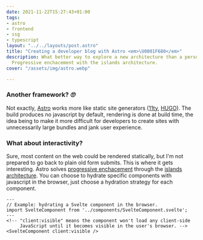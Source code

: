 ```yaml
---
date: 2021-11-22T15:27:43+01:00
tags:
- astro
- frontend
- ssg
- typescript
layout: "../../layouts/post.astro"
title: "Creating a developer blog with Astro <em>\U0001F680</em>"
description: What better way to explore a new architecture than a personal playground?
  Progressive enchacement with the islands architecture.
cover: "/assets/img/astro.webp"

---
```

### Another framework? *🙄*

Not exactly, [Astro](https://astro.build/) works more like static site generators ([11ty](https://www.11ty.dev/), [HUGO](https://gohugo.io/)).
The build produces no javascript by default, rendering is done at build time, the idea being to make it more difficult for developers to create sites with unnecessarily large bundles and jank user experience. 

### What about interactivity? 

Sure, most content on the web could be rendered statically, but I'm not prepared to go back to plain old form submits.
This is where it gets interesting. Astro solves [progressive enchacement](https://developer.mozilla.org/en-US/docs/Glossary/Progressive_Enhancement) through the [islands architecture](https://jasonformat.com/islands-architecture/).
You can choose to hydrate specific components with javascript in the browser, just choose a hydration strategy for each component.

```astro
---
// Example: hydrating a Svelte component in the browser.
import SvelteComponent from '../components/SvelteComponent.svelte';
---
<!-- "client:visible" means the component won't load any client-side
     JavaScript until it becomes visible in the user's browser. -->
<SvelteComponent client:visible />
```
